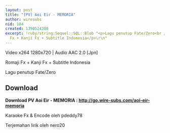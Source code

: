 ```yaml
---
layout: post
title: "[PV] Aoi Eir - MEMORIA"
author: wiresubs
nid: 184
created: 1390524300
excerpt: !ruby/string:Sequel::SQL::Blob "<p>Lagu penutup Fate/Zero<br />\r\nRomaji
  Fx + Kanji Fx + Subtitle Indonesia</p>\r\n"
---
```

<p class="rtecenter">Video x264 1280x720&nbsp;|&nbsp;Audio AAC 2.0 [Jpn]<br />
Romaji Fx + Kanji Fx + Subtitle Indonesia<br />
Lagu penutup Fate/Zero</p>

<h2>Download</h2>

<p><strong>Download PV Aoi Eir - MEMORIA :&nbsp;<a href="http://go.wire-subs.com/aoi-eir-memoria" target="_blank">http://go.wire-subs.com/aoi-eir-memoria</a></strong></p>

<p><strong>​</strong>Karaoke Fx &amp; Encode&nbsp;oleh&nbsp;pdeddy78<br />
Terjemahan lirik oleh nero20</p>
